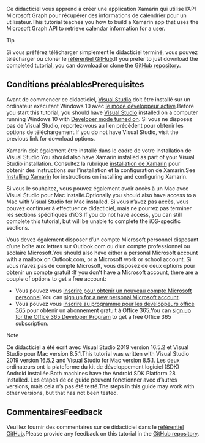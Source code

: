 <!-- markdownlint-disable MD002 MD041 -->

<span data-ttu-id="6c916-101">Ce didacticiel vous apprend à créer une application Xamarin qui utilise l’API Microsoft Graph pour récupérer des informations de calendrier pour un utilisateur.</span><span class="sxs-lookup"><span data-stu-id="6c916-101">This tutorial teaches you how to build a Xamarin app that uses the Microsoft Graph API to retrieve calendar information for a user.</span></span>

> [!TIP]
> <span data-ttu-id="6c916-102">Si vous préférez télécharger simplement le didacticiel terminé, vous pouvez télécharger ou cloner le [référentiel GitHub](https://github.com/microsoftgraph/msgraph-training-xamarin).</span><span class="sxs-lookup"><span data-stu-id="6c916-102">If you prefer to just download the completed tutorial, you can download or clone the [GitHub repository](https://github.com/microsoftgraph/msgraph-training-xamarin).</span></span>

## <a name="prerequisites"></a><span data-ttu-id="6c916-103">Conditions préalables</span><span class="sxs-lookup"><span data-stu-id="6c916-103">Prerequisites</span></span>

<span data-ttu-id="6c916-104">Avant de commencer ce didacticiel, [Visual Studio](https://visualstudio.microsoft.com/vs/) doit être installé sur un ordinateur exécutant Windows 10 avec [le mode développeur activé](https://docs.microsoft.com/windows/uwp/get-started/enable-your-device-for-development).</span><span class="sxs-lookup"><span data-stu-id="6c916-104">Before you start this tutorial, you should have [Visual Studio](https://visualstudio.microsoft.com/vs/) installed on a computer running Windows 10 with [Developer mode turned on](https://docs.microsoft.com/windows/uwp/get-started/enable-your-device-for-development).</span></span> <span data-ttu-id="6c916-105">Si vous ne disposez pas de Visual Studio, reportez-vous au lien précédent pour obtenir les options de téléchargement.</span><span class="sxs-lookup"><span data-stu-id="6c916-105">If you do not have Visual Studio, visit the previous link for download options.</span></span>

<span data-ttu-id="6c916-106">Xamarin doit également être installé dans le cadre de votre installation de Visual Studio.</span><span class="sxs-lookup"><span data-stu-id="6c916-106">You should also have Xamarin installed as part of your Visual Studio installation.</span></span> <span data-ttu-id="6c916-107">Consultez la rubrique [installation de Xamarin](/xamarin/cross-platform/get-started/installation) pour obtenir des instructions sur l’installation et la configuration de Xamarin.</span><span class="sxs-lookup"><span data-stu-id="6c916-107">See [Installing Xamarin](/xamarin/cross-platform/get-started/installation) for instructions on installing and configuring Xamarin.</span></span>

<span data-ttu-id="6c916-108">Si vous le souhaitez, vous pouvez également avoir accès à un Mac avec Visual Studio pour Mac installé.</span><span class="sxs-lookup"><span data-stu-id="6c916-108">Optionally you should also have access to a Mac with Visual Studio for Mac installed.</span></span> <span data-ttu-id="6c916-109">Si vous n’avez pas accès, vous pouvez continuer à effectuer ce didacticiel, mais ne pourrez pas terminer les sections spécifiques d’iOS.</span><span class="sxs-lookup"><span data-stu-id="6c916-109">If you do not have access, you can still complete this tutorial, but will be unable to complete the iOS-specific sections.</span></span>

<span data-ttu-id="6c916-110">Vous devez également disposer d’un compte Microsoft personnel disposant d’une boîte aux lettres sur Outlook.com ou d’un compte professionnel ou scolaire Microsoft.</span><span class="sxs-lookup"><span data-stu-id="6c916-110">You should also have either a personal Microsoft account with a mailbox on Outlook.com, or a Microsoft work or school account.</span></span> <span data-ttu-id="6c916-111">Si vous n’avez pas de compte Microsoft, vous disposez de deux options pour obtenir un compte gratuit :</span><span class="sxs-lookup"><span data-stu-id="6c916-111">If you don't have a Microsoft account, there are a couple of options to get a free account:</span></span>

- <span data-ttu-id="6c916-112">Vous pouvez vous [inscrire pour obtenir un nouveau compte Microsoft personnel](https://signup.live.com/signup?wa=wsignin1.0&rpsnv=12&ct=1454618383&rver=6.4.6456.0&wp=MBI_SSL_SHARED&wreply=https://mail.live.com/default.aspx&id=64855&cbcxt=mai&bk=1454618383&uiflavor=web&uaid=b213a65b4fdc484382b6622b3ecaa547&mkt=E-US&lc=1033&lic=1).</span><span class="sxs-lookup"><span data-stu-id="6c916-112">You can [sign up for a new personal Microsoft account](https://signup.live.com/signup?wa=wsignin1.0&rpsnv=12&ct=1454618383&rver=6.4.6456.0&wp=MBI_SSL_SHARED&wreply=https://mail.live.com/default.aspx&id=64855&cbcxt=mai&bk=1454618383&uiflavor=web&uaid=b213a65b4fdc484382b6622b3ecaa547&mkt=E-US&lc=1033&lic=1).</span></span>
- <span data-ttu-id="6c916-113">Vous pouvez vous [inscrire au programme pour les développeurs office 365](https://developer.microsoft.com/office/dev-program) pour obtenir un abonnement gratuit à Office 365.</span><span class="sxs-lookup"><span data-stu-id="6c916-113">You can [sign up for the Office 365 Developer Program](https://developer.microsoft.com/office/dev-program) to get a free Office 365 subscription.</span></span>

> [!NOTE]
> <span data-ttu-id="6c916-114">Ce didacticiel a été écrit avec Visual Studio 2019 version 16.5.2 et Visual Studio pour Mac version 8.5.1.</span><span class="sxs-lookup"><span data-stu-id="6c916-114">This tutorial was written with Visual Studio 2019 version 16.5.2 and Visual Studio for Mac version 8.5.1.</span></span> <span data-ttu-id="6c916-115">Les deux ordinateurs ont la plateforme du kit de développement logiciel (SDK) Android installée.</span><span class="sxs-lookup"><span data-stu-id="6c916-115">Both machines have the Android SDK Platform 28 installed.</span></span> <span data-ttu-id="6c916-116">Les étapes de ce guide peuvent fonctionner avec d’autres versions, mais cela n’a pas été testé.</span><span class="sxs-lookup"><span data-stu-id="6c916-116">The steps in this guide may work with other versions, but that has not been tested.</span></span>

## <a name="feedback"></a><span data-ttu-id="6c916-117">Commentaires</span><span class="sxs-lookup"><span data-stu-id="6c916-117">Feedback</span></span>

<span data-ttu-id="6c916-118">Veuillez fournir des commentaires sur ce didacticiel dans le [référentiel GitHub](https://github.com/microsoftgraph/msgraph-training-xamarin).</span><span class="sxs-lookup"><span data-stu-id="6c916-118">Please provide any feedback on this tutorial in the [GitHub repository](https://github.com/microsoftgraph/msgraph-training-xamarin).</span></span>
